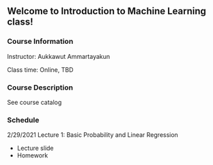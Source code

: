 ## Welcome to Introduction to Machine Learning class!

### Course Information
Instructor: Aukkawut Ammartayakun

Class time: Online, TBD

### Course Description

See course catalog

### Schedule
2/29/2021 Lecture 1: Basic Probability and Linear Regression
  - Lecture slide
  - Homework
